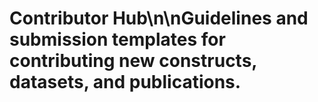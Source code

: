 # Contributor Hub\n\nGuidelines and submission templates for contributing new constructs, datasets, and publications.
